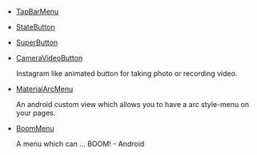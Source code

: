 * [TapBarMenu](https://github.com/michaldrabik/TapBarMenu)
* [StateButton](https://github.com/niniloveyou/StateButton)
* [SuperButton](https://github.com/ansnail/SuperButton)
* [CameraVideoButton](https://github.com/iammert/CameraVideoButton)

    Instagram like animated button for taking photo or recording video.
* [MaterialArcMenu](https://github.com/saurabharora90/MaterialArcMenu)

    An android custom view which allows you to have a arc style-menu on your pages.
* [BoomMenu](https://github.com/Nightonke/BoomMenu)

    A menu which can ... BOOM! - Android